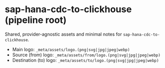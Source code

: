 # sap-hana-cdc-to-clickhouse (pipeline root)

Shared, provider-agnostic assets and minimal notes for `sap-hana-cdc-to-clickhouse`.

- Main logo: `_meta/assets/logo.(png|svg|jpg|jpeg|webp)`
- Source (from) logo: `_meta/assets/from/logo.(png|svg|jpg|jpeg|webp)`
- Destination (to) logo: `_meta/assets/to/logo.(png|svg|jpg|jpeg|webp)`
